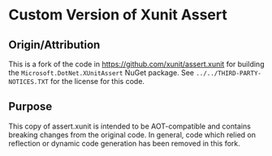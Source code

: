 # Custom Version of Xunit Assert

## Origin/Attribution

This is a fork of the code in https://github.com/xunit/assert.xunit for building the
`Microsoft.DotNet.XUnitAssert` NuGet package. See `../../THIRD-PARTY-NOTICES.TXT` for the license for this code.

## Purpose

This copy of assert.xunit is intended to be AOT-compatible and contains breaking changes from the
original code. In general, code which relied on reflection or dynamic code generation has been
removed in this fork.
